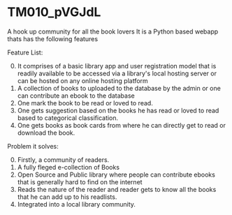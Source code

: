 # TM010_pVGJdL
A hook up community for all the book lovers
It is a Python based webapp thats has the following features

Feature List:

0) It comprises of a basic library app and user registration model that is readily available to be accessed via a 
  library's local hosting server or can be hosted on any online hosting platform
1) A collection of books to uploaded to the database by the admin or one can contribute an ebook to the database
2) One mark the book to be read or loved to read.
3) One gets suggestion based on the books he has read or loved to read based to categorical classification.
4) One gets books as book cards from where he can directly get to read or download the book.

Problem it solves:

0) Firstly, a community of readers.
1) A fully fleged e-collection of Books
2) Open Source and Public library where people can contribute ebooks that is generally hard to find on the internet
3) Reads the nature of the reader and reader gets to know all the books that he can add up to his readlists.
4) Integrated into a local library community.
